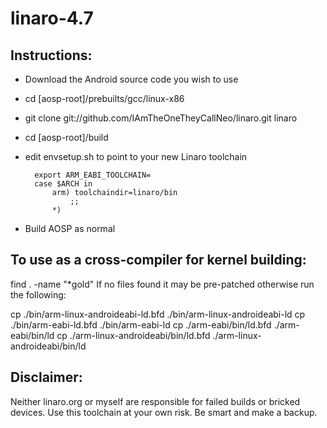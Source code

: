 linaro-4.7
=================================
Instructions:
-------------
* Download the Android source code you wish to use

* cd [aosp-root]/prebuilts/gcc/linux-x86
* git clone git://github.com/IAmTheOneTheyCallNeo/linaro.git linaro
* cd [aosp-root]/build

* edit envsetup.sh to point to your new Linaro toolchain

        export ARM_EABI_TOOLCHAIN=
        case $ARCH in
            arm) toolchaindir=linaro/bin
                ;;
            *)

* Build AOSP as normal

To use as a cross-compiler for kernel building:
-----------
find . -name "*gold"
If no files found it may be pre-patched otherwise run the following:

cp ./bin/arm-linux-androideabi-ld.bfd ./bin/arm-linux-androideabi-ld
cp ./bin/arm-eabi-ld.bfd ./bin/arm-eabi-ld
cp ./arm-eabi/bin/ld.bfd ./arm-eabi/bin/ld
cp ./arm-linux-androideabi/bin/ld.bfd ./arm-linux-androideabi/bin/ld

Disclaimer:
-----------
Neither linaro.org or myself are responsible for failed builds or bricked devices. Use this toolchain at your own risk. Be smart and make a backup.

